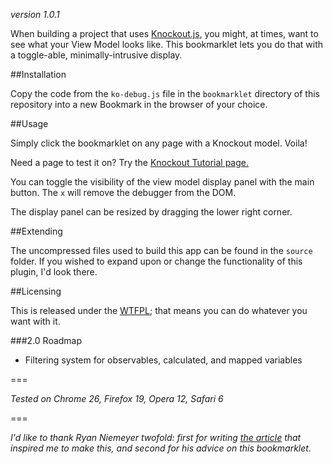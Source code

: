 _version 1.0.1_

When building a project that uses [Knockout.js](http://knockoutjs.com/), you might, at times, want to see what your View Model looks like. This bookmarklet lets you do that with a toggle-able, minimally-intrusive display.

##Installation

Copy the code from the `ko-debug.js` file in the `bookmarklet` directory of this repository into a new Bookmark in the browser of your choice. 

##Usage

Simply click the bookmarklet on any page with a Knockout model. Voila!

Need a page to test it on? Try the [Knockout Tutorial page.](http://learn.knockoutjs.com/#/?tutorial=intro)

You can toggle the visibility of the view model display panel with the main button. The `x` will remove the debugger from the DOM.

The display panel can be resized by dragging the lower right corner.

##Extending

The uncompressed files used to build this app can be found in the `source` folder. If you wished to expand upon or change the functionality of this plugin, I'd look there.

##Licensing

This is released under the [WTFPL](http://www.wtfpl.net/); that means you can do whatever you want with it.

###2.0 Roadmap

- Filtering system for observables, calculated, and mapped variables


===

_Tested on Chrome 26, Firefox 19, Opera 12, Safari 6_

===

_I'd like to thank Ryan Niemeyer twofold: first for writing [the article](http://www.knockmeout.net/2011/06/10-things-to-know-about-knockoutjs-on.html) that inspired me to make this, and second for his advice on this bookmarklet._
